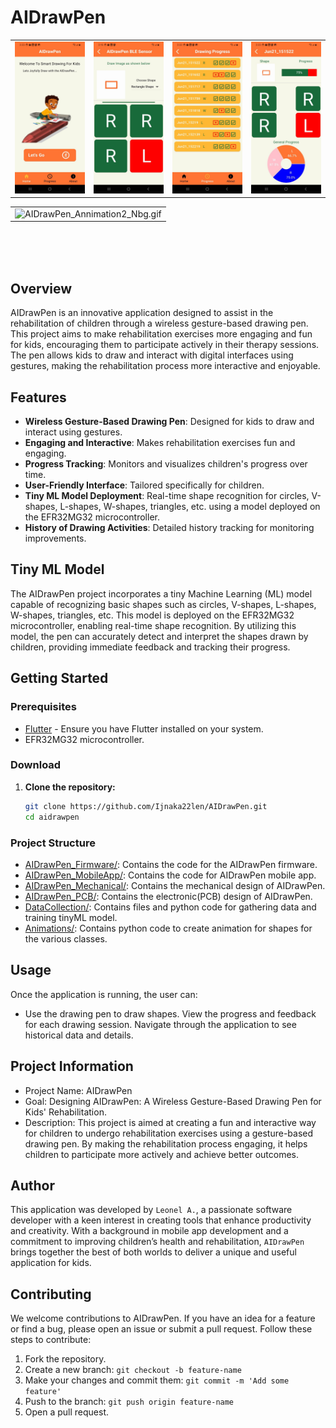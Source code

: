 # AIDrawPen

<table>
  <tr>
    <td><img src="Data/images/home_screen.jpg" alt="home_screen.jpg" width="150"/></td>
    <td><img src="Data/images/BLE_screen.jpg" alt="BLE_screen.jpg" width="150"/></td>
     <td><img src="Data/images/progress_screen.jpg" alt="progress_screen.jpg" width="150"/></td>
     <td><img src="Data/images/progress_details_screen.jpg" alt="progress_details_screen.jpg" width="150"/></td>

  </tr>
</table>
<table>
  <tr>
    <td><img src="Data/video/AIDrawPen_Annimation2_Nbg.gif" alt="AIDrawPen_Annimation2_Nbg.gif" width="700"/></td>
   </tr>
</table>
</br>
</br>
</br>

## Overview

AIDrawPen is an innovative application designed to assist in the rehabilitation of children through a wireless gesture-based drawing pen. This project aims to make rehabilitation exercises more engaging and fun for kids, encouraging them to participate actively in their therapy sessions. The pen allows kids to draw and interact with digital interfaces using gestures, making the rehabilitation process more interactive and enjoyable.

## Features

- **Wireless Gesture-Based Drawing Pen**: Designed for kids to draw and interact using gestures.
- **Engaging and Interactive**: Makes rehabilitation exercises fun and engaging.
- **Progress Tracking**: Monitors and visualizes children's progress over time.
- **User-Friendly Interface**: Tailored specifically for children.
- **Tiny ML Model Deployment**: Real-time shape recognition for circles, V-shapes, L-shapes, W-shapes, triangles, etc. using a model deployed on the EFR32MG32 microcontroller.
- **History of Drawing Activities**: Detailed history tracking for monitoring improvements.

## Tiny ML Model

The AIDrawPen project incorporates a tiny Machine Learning (ML) model capable of recognizing basic shapes such as circles, V-shapes, L-shapes, W-shapes, triangles, etc. This model is deployed on the EFR32MG32 microcontroller, enabling real-time shape recognition. By utilizing this model, the pen can accurately detect and interpret the shapes drawn by children, providing immediate feedback and tracking their progress.

## Getting Started

### Prerequisites

- [Flutter](https://flutter.dev/docs/get-started/install) - Ensure you have Flutter installed on your system.
- EFR32MG32 microcontroller.

### Download

1. **Clone the repository:**

   ```bash
   git clone https://github.com/Ijnaka22len/AIDrawPen.git
   cd aidrawpen
   ``` 

### Project Structure

- [AIDrawPen_Firmware/](AIDrawPen_Firmware/): Contains the code for the AIDrawPen firmware.
- [AIDrawPen_MobileApp/](AIDrawPen_MobileApp/): Contains the code for AIDrawPen mobile app.
- [AIDrawPen_Mechanical/](AIDrawPen_Mechanical/): Contains the mechanical design of AIDrawPen.
- [AIDrawPen_PCB/](AIDrawPen_PCB/): Contains the electronic(PCB) design of AIDrawPen.
- [DataCollection/](DataCollection/): Contains files and python code for gathering data and training tinyML model.
- [Animations/](Animations/): Contains python code to create animation for shapes for the various classes.

## Usage

Once the application is running, the user can:

- Use the drawing pen to draw shapes. View the progress and feedback for each drawing session.
Navigate through the application to see historical data and details.

## Project Information

- Project Name: AIDrawPen
- Goal: Designing AIDrawPen: A Wireless Gesture-Based Drawing Pen for Kids' Rehabilitation.
- Description: This project is aimed at creating a fun and interactive way for children to undergo rehabilitation exercises using a gesture-based drawing pen. By making the rehabilitation process engaging, it helps children to participate more actively and achieve better outcomes.

## Author

This application was developed by `Leonel A.`, a passionate software developer with a keen interest in creating tools that enhance productivity and creativity. With a background in mobile app development and a commitment to improving children’s health and rehabilitation, `AIDrawPen` brings together the best of both worlds to deliver a unique and useful application for kids.

## Contributing

We welcome contributions to AIDrawPen. If you have an idea for a feature or find a bug, please open an issue or submit a pull request. Follow these steps to contribute:

1. Fork the repository.
2. Create a new branch: `git checkout -b feature-name`
3. Make your changes and commit them: `git commit -m 'Add some feature'`
4. Push to the branch: `git push origin feature-name`
5. Open a pull request.
